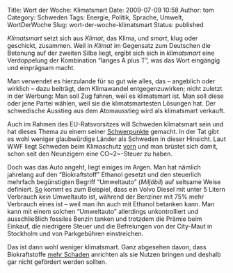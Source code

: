 Title: Wort der Woche: Klimatsmart
Date: 2009-07-09 10:58
Author: tom
Category: Schweden
Tags: Energie, Politik, Sprache, Umwelt, WortDerWoche
Slug: wort-der-woche-klimatsmart
Status: published

*Klimatsmart* setzt sich aus *Klimat*, das Klima, und *smart*, klug oder
geschickt, zusammen. Weil in *Klimat* im Gegensatz zum Deutschen die
Betonung auf der zweiten Silbe liegt, ergibt sich sich in *klimatsmart*
eine Verdoppelung der Kombination “langes A plus T”, was das Wort
eingängig und einprägsam macht.

Man verwendet es hierzulande für so gut wie alles, das – angeblich oder
wirklich – dazu beiträgt, dem Klimawandel entgegenzuwirken; nicht
zuletzt in der Werbung: Man soll Zug fahren, weil es klimatsmart ist.
Man soll diese oder jene Partei wählen, weil sie die klimatsmartesten
Lösungen hat. Der schwedische Ausstieg aus dem Atomausstieg wird als
klimatsmart verkauft.

Auch im Rahmen des EU-Ratsvorsitzes will Schweden klimatsmart sein und
hat dieses Thema zu einem seiner
[Schwerpunkte](http://www.fiket.de/2009/07/03/schweden-hat-eu-vorsitz-inne/)
gemacht. In der Tat gibt es wohl weniger glaubwürdige Länder als
Schweden in dieser Hinsicht. Laut WWF liegt Schweden beim Klimaschutz
[vorn](http://www.sr.se/cgi-bin/international/nyhetssidor/artikel.asp?nyheter=1&programid=2108&Artikel=2945396)
und man brüstet sich damit, schon seit den Neunzigern eine CO~2~-Steuer
zu haben.

Doch was das Auto angeht, liegt einiges im Argen. Man hat nämlich
jahrelang auf den “Biokraftstoff” Ethanol gesetzt und den steuerlich
mehrfach begünstigten Begriff “Umweltauto” (*Miljöbil*) auf seltsame
Weise definiert.
[So](http://www.dn.se/opinion/signerat/miljobilar-bottenbetyg-for-svensk-modell-1.901859)
kommt es zum Beispiel, dass ein Volvo Diesel mit unter 5 Litern
Verbrauch *kein* Umweltauto ist, während der Benziner mit 75% mehr
Verbrauch eines ist – weil man ihn auch mit Ethanol betanken kann. Man
kann mit einem solchen “Umweltauto” allerdings unkontrolliert und
ausschließlich fossiles Benzin tanken und trotzdem die Prämie beim
Einkauf, die niedrigere Steuer und die Befreiungen von der City-Maut in
Stockholm und von Parkgebühren einstreichen.

Das ist dann wohl weniger klimatsmart. Ganz abgesehen davon, dass
Biokraftstoffe [mehr
Schaden](http://www.klimawandel-global.de/klimaschutz/erneuerbare-energien/zunehmende-kritik-an-biokraftstoffen-schlechte-energiebilanz-von-biosprit/)
anrichten als sie Nutzen bringen und deshalb gar nicht gefördert werden
sollten.

